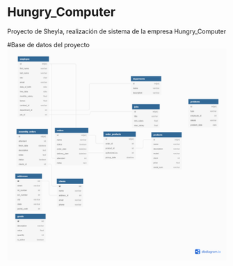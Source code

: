 # Hungry_Computer
Proyecto de Sheyla, realización de sistema de la empresa Hungry_Computer


#Base de datos del proyecto
![Base de datos de hungry_computer](images_readme/Hungry%20Computer.png?usp=sharing)